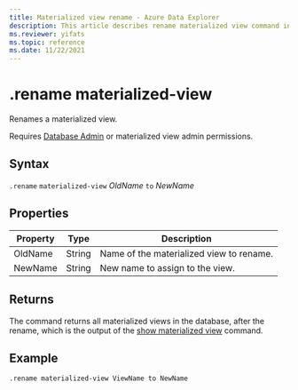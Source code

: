 ```yaml
---
title: Materialized view rename - Azure Data Explorer
description: This article describes rename materialized view command in Azure Data Explorer.
ms.reviewer: yifats
ms.topic: reference
ms.date: 11/22/2021
---
```

# .rename materialized-view

Renames a materialized view.

Requires [Database Admin](../access-control/role-based-authorization.md) or materialized view admin permissions.

## Syntax
`.rename` `materialized-view` *OldName* `to` *NewName*

## Properties

| Property | Type| Description |
|----------------|-------|-----|
| OldName| String| Name of the materialized view to rename.|
| NewName| String| New name to assign to the view.|

## Returns

The command returns all materialized views in the database, after the rename, which is the output of the [show materialized view](materialized-view-show-commands.md#show-materialized-view) command.

## Example

```kusto
.rename materialized-view ViewName to NewName
```
